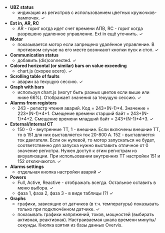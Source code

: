 * **UBZ status**
	- индикация из регистров с использованием цветных кружочков-лампочек. ✓
* **Ext in, AR, RC**
	- AR - горит когда идет счет времени АПВ, RC - горит когда разрешено удаленное управление. Ext in ещё уточнить. ✓
* **Motor**
	- показывается мотор если запрещено удалённое управление. В противном случае на его месте возникают кнопки пуск и стоп. ✓
* **Communication status**
	- добавить (dis)connected. ✓
* **Colored horizontal (or similar) bars on value exceeding**
	- chart.js (скорее всего). ✓
* **Scrolling table of faults**
	- аварии за текущую сессию. ✓
* **Graph with bars**
	- используя chart.js (могут быть разных цветов если выше или ниже 66%). Отображает значения за текущую сессию. ✓
* **Alarms from registers**
	- 243 - регистр чтения аварий. Код = 243+(N-1)*4. Значение = 223+(N-1)*4+1. Смещение времени старший байт = 243+(N-1)*4+2. Смещение времени младший байт = 243+(N-1)*4+3. ✓
* **External/Internal СT**
	- 150 - 0 - внутренние ТТ, 1 - внешние. Если включены внешние ТТ, то в 151 для них выставляется ток 20-800 А. 152 - выставляется ток двигателя. Если он нулевой, то мотор запускаться не будет, соответственно для запуска нужно выставить отличное от 0 значение регистра. Нужен доступ к этим регистрам из визуализации. При использовании внутренних ТТ настройки 151 и 152 отключаются.  ✓
* **Alarms settings**
	- отдельная кнопка настройки аварий ✓
* **Powers**
	- Full, Active, Reactive - отображать всегда. Остальное оставить в меню выбора. ✓
	- фаза 1, фаза 2, фаза 3 - в виде таблицы (?) ✓
* **Graphs**
	- графики, зависящие от датчиков (в т.ч. температуры) показывать только при подключённом датчике. ✓
	- показывать графики напряжений, токов, мощностей (выбирать активная, реактивная). Настраиваемая шкала времени минуты/секунды. Кнопка взятия из базы данных Overvis.

